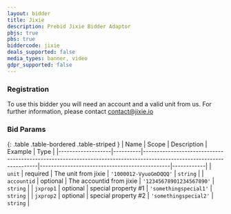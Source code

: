 ```yaml
---
layout: bidder
title: Jixie
description: Prebid Jixie Bidder Adaptor
pbjs: true
pbs: true
biddercode: jixie
deals_supported: false
media_types: banner, video
gdpr_supported: false
---
```


### Registration

To use this bidder you will need an account and a valid unit from us. For further information, please contact contact@jixie.io

### Bid Params

{: .table .table-bordered .table-striped }
| Name              | Scope    | Description                                                                                                          | Example                                       | Type       |
|-------------------|----------|----------------------------------------------------------------------------------------------------------------------|-----------------------------------------------|------------|
| `unit`            | required | The unit from jixie                                                                                                  | `'1000012-VyuoGmDQQQ'`                          | `string`   |
| `accountid`       | optional | The accountid from jixie                                                                                             | `'12345678901234567890'`                        | `string`   |
| `jxprop1`         | optional | special property #1                                                                                                  | `'somethingspecial1'`                           | `string`   |
| `jxprop2`         | optional | special property #2                                                                                                  | `'somethingspecial2'`                           | `string`   |

